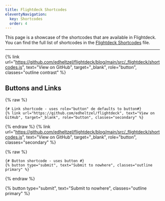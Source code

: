 ```yaml
---
title: Flightdeck Shortcodes
eleventyNavigation:
  key: Shortcodes
  order: 4
---
```

This page is a showcase of the shortcodes that are available in Flightdeck. You can find the full list of shortcodes in the [Flightdeck Shortcodes](https://github.com/edheltzel/flightdeck/blob/main/src/_flightdeck/shortcodes.js) file.

---

{% link url="https://github.com/edheltzel/flightdeck/blog/main/src/_flightdeck/shortcodes.js", text="View on GitHub", target="_blank", role="button", classes="outline contrast" %}
## Buttons and Links

{% raw %}
```jinja2
{# Link shortcode - uses role="button" de defaults to button#}
{% link url="https://github.com/edheltzel/flightdeck", text="View on GitHub", target="_blank", role="button", classes="secondary" %}
```
{% endraw %}
{% link url="https://github.com/edheltzel/flightdeck/blog/main/src/_flightdeck/shortcodes.js", text="View on GitHub", target="_blank", role="button", classes="secondary" %}

{% raw %}
```jinja2
{# Button shortcode - uses button #}
{% button type="submit", text="Submit to nowhere", classes="outline primary" %}`
```
{% endraw %}

{% button type="submit", text="Submit to nowhere", classes="outline primary" %}
